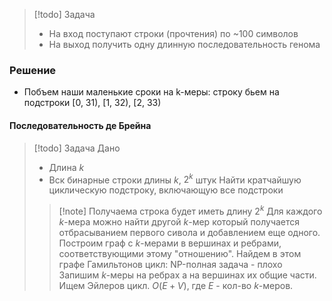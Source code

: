 >[!todo] Задача
>- На вход поступают строки (прочтения) по ~100 символов
>- На выход получить одну длинную последовательность генома

### Решение
- Побъем наши маленькие сроки на k-меры: строку бьем на подстроки \[0, 31), \[1, 32), \[2, 33)

#### Последовательность де Брейна
>[!todo] Задача
>Дано
>- Длина $k$
>- Вск бинарные строки длины $k$, $2^{k}$ штук
>Найти кратчайшую циклическую подстроку, включающую все подстроки
>>[!note] Получаема строка будет иметь длину $2^k$
>>Для каждого $k$-мера можно найти другой $k$-мер который получается отбрасыванием первого сивола и добавлением еще одного.
>>Построим граф с $k$-мерами в вершинах и ребрами, соответствующими этому "отношению". Найдем в этом графе Гамильтонов цикл: NP-полная задача - плохо
>>Запишим $k$-меры на ребрах а на вершинах их общие части. Ищем Эйлеров цикл. $O(E + V)$, где $E$ - кол-во $k$-меров.
